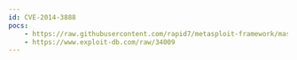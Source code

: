 ```yaml
---
id: CVE-2014-3888
pocs:
    - https://raw.githubusercontent.com/rapid7/metasploit-framework/master/modules/exploits/windows/scada/yokogawa_bkfsim_vhfd.rb
    - https://www.exploit-db.com/raw/34009
---
```

